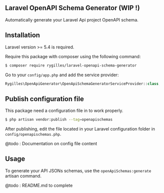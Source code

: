 ## Laravel OpenAPI Schema Generator (WIP !)

Automatically generate your Laravel Api project OpenAPI schema.

## Installation

Laravel version >= 5.4 is required.

Require this package with composer using the following command:

```sh
$ composer require rygilles/laravel-openapi-schema-generator
```
Go to your `config/app.php` and add the service provider:

```php
Rygilles\OpenApiGenerator\OpenApiSchemaGeneratorServiceProvider::class,
```

## Publish configuration file

 This package need a configuration file in to work properly.

 ```sh
 $ php artisan vendor:publish --tag=openapischemas
 ```

 After publishing, edit the file located in your Laravel configuration folder in `config/openapischemas.php`.

 @todo : Documentation on config file content

## Usage


To generate your API JSONs schemas, use the `openApiSchemas:generate` artisan command.

@todo : README.md to complete